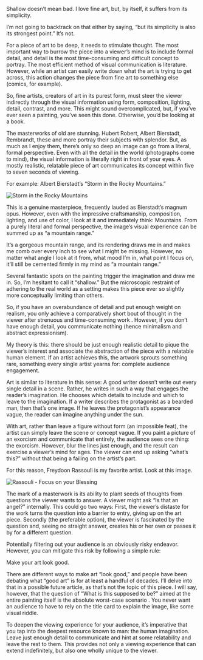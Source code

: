 Shallow doesn’t mean bad. I love fine art, but, by itself, it suffers from its simplicity.

I’m not going to backtrack on that either by saying, “but its simplicity is also its strongest point.” It’s not. 

For a piece of art to be deep, it needs to stimulate thought. The most important way to burrow the piece into a viewer’s mind is to include formal detail, and detail is the most time-consuming and difficult concept to portray. The most efficient method of visual communication is literature. However, while an artist can easily write down what the art is trying to get across, this action changes the piece from fine art to something else (comics, for example). 

So, fine artists, creators of art in its purest form, must steer the viewer indirectly through the visual information using form, composition, lighting, detail, contrast, and more. This might sound overcomplicated, but, if you’ve ever seen a painting, you’ve seen this done. Otherwise, you’d be looking at a book. 

The masterworks of old are stunning. Hubert Robert, Albert Bierstadt, Rembrandt, these and more portray their subjects with splendor. But, as much as I enjoy them, there’s only so deep an image can go from a literal, formal perspective. Even with all the detail in the world (photographs come to mind), the visual information is literally right in front of your eyes. A mostly realistic, relatable piece of art communicates its concept within five to seven seconds of viewing.  

For example: Albert Bierstadt’s “Storm in the Rocky Mountains.”

![Storm in the Rocky Mountains](https://upload.wikimedia.org/wikipedia/commons/thumb/d/d0/Albert_Bierstadt_-_A_Storm_in_the_Rocky_Mountains%2C_Mt._Rosalie_-_Google_Art_Project.jpg/1280px-Albert_Bierstadt_-_A_Storm_in_the_Rocky_Mountains%2C_Mt._Rosalie_-_Google_Art_Project.jpg)

This is a genuine masterpiece, frequently lauded as Bierstadt’s magnum opus. However, even with the impressive craftsmanship, composition, lighting, and use of color, I look at it and immediately think: Mountains. From a purely literal and formal perspective, the image’s visual experience can be summed up as “a mountain range.” 

It’s a gorgeous mountain range, and its rendering draws me in and makes me comb over every inch to see what I might be missing. However, no matter what angle I look at it from, what mood I’m in, what point I focus on, it’ll still be cemented firmly in my mind as “a mountain range.”

Several fantastic spots on the painting trigger the imagination and draw me in. So, I’m hesitant to call it “shallow.” But the microscopic restraint of adhering to the real world as a setting makes this piece ever so slightly more conceptually limiting than others. 

So, if you have an overabundance of detail and put enough weight on realism, you only achieve a comparatively short bout of thought in the viewer after strenuous and time-consuming work . However, if you don’t have enough detail, you communicate nothing (hence minimalism and abstract expressionism).

My theory is this: there should be just enough realistic detail to pique the viewer’s interest and associate the abstraction of the piece with a relatable human element. If an artist achieves this, the artwork sprouts something rare, something every single artist yearns for: complete audience engagement.

Art is similar to literature in this sense: A good writer doesn’t write out every single detail in a scene. Rather, he writes in such a way that engages the reader’s imagination. He chooses which details to include and which to leave to the imagination. If a writer describes the protagonist as a bearded man, then that’s one image. If he leaves the protagonist’s appearance vague, the reader can imagine anything under the sun.

With art, rather than leave a figure without form (an impossible feat), the artist can simply leave the scene or concept vague. If you paint a picture of an exorcism and communicate that entirely, the audience sees one thing: the exorcism. However, blur the lines just enough, and the result can exercise a viewer’s mind for ages. The viewer can end up asking “what’s this?” without that being a failing on the artist’s part.

For this reason, Freydoon Rassouli is my favorite artist. Look at this image.


![Rassouli - Focus on your Blessing](https://rassouli.com/Artworks/oracle_cards/14_Focus_on_Blessing.jpg)


The mark of a masterwork is its ability to plant seeds of thoughts from questions the viewer wants to answer. A viewer might ask “Is that an angel?” internally. This could go two ways: First, the viewer’s distaste for the work turns the question into a barrier to entry, giving up on the art piece. Secondly (the preferable option), the viewer is fascinated by the question and, seeing no straight answer, creates his or her own or passes it by for a different question.

Potentially filtering out your audience is an obviously risky endeavor. However, you can mitigate this risk by following a simple rule:

Make your art look good.

There are different ways to make art “look good,” and people have been debating what “good art” is for at least a handful of decades. I’ll delve into that in a possible future article, as that’s not the topic of this piece. I will say, however, that the question of “What is this supposed to be?” aimed at the entire painting itself is the absolute worst-case scenario . You never want an audience to have to rely on the title card to explain the image, like some visual riddle. 

To deepen the viewing experience for your audience, it’s imperative that you tap into the deepest resource known to man: the human imagination. Leave just enough detail to communicate and hint at some relatability and leave the rest to them. This provides not only a viewing experience that can extend indefinitely, but also one wholly unique to the viewer.

